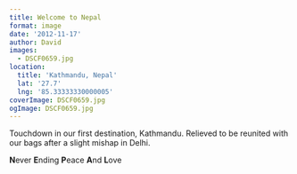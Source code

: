 ```yaml
---
title: Welcome to Nepal
format: image
date: '2012-11-17'
author: David
images:
  - DSCF0659.jpg
location:
  title: 'Kathmandu, Nepal'
  lat: '27.7'
  lng: '85.33333330000005'
coverImage: DSCF0659.jpg
ogImage: DSCF0659.jpg
---
```

Touchdown in our first destination, Kathmandu. Relieved to be reunited with our bags after a slight mishap in Delhi.

**N**ever **E**nding **P**eace **A**nd **L**ove
